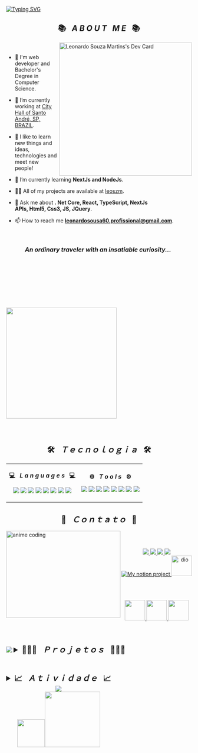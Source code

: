 <!--[![Typing SVG](https://readme-typing-svg.herokuapp.com/?font=Dancing+Script&color=FFFFFF&size=35&center=true&vCenter=true&width=1000&lines=Hello,+My+Name+is+Leonardo+Souza+Martins;I'm+24+Years+Old+and+i+currently+live+in+Brazil;I'm+From+Santo+André,+SP+-+Brazil;I+Work+in+Web+Development+with+.Net,React,Typescript,MySql+and+Oracle;I'm+Bachelor's+Degree+in+Computer+Science;Welcome+And+Enjoy!+:%29)](https://git.io/typing-svg)-->
<div>
 
[![Typing SVG](https://readme-typing-svg.herokuapp.com/?font=Dancing+Script&color=FFFFFF&size=35&center=true&vCenter=true&width=1000&lines=Hello,+My+Name+is+Leonardo+Souza+Martins;I'm+24+Years+Old+and+I+currently+live+in+Brazil;I'm+from+Santo+André,+SP+-+Brazil;I+work+in+Web+Development+with+.NET,+React,+TypeScript,+MySQL,+and+Oracle;I+have+a+Bachelor's+Degree+in+Computer+Science;Welcome+and+Enjoy!+:%29)](https://git.io/typing-svg)

</div>
<div>
 <h2 align="center">📚&ensp; <i>A B O U T &nbsp; M E</i> &ensp;📚</h2>

 <a href="https://app.daily.dev/Leoszm"><img align="right" src="https://api.daily.dev/devcards/e90a0c681151496590a67f7c8a244de1.png?r=7ep" width="360" alt="Leonardo Souza Martins's Dev Card"/></a>
 <br>
- 🤵 I'm web developer and Bachelor's Degree in Computer Science.

- 🔭 I’m currently working at [City Hall of Santo André, SP, BRAZIL](https://web.santoandre.sp.gov.br).

- 🤖 I like to learn new things and ideas, technologies and meet new people!

- 🌱 I’m currently learning **NextJs and NodeJs**.

- 👨‍💻 All of my projects are available at [leoszm](https://github.com/leoszm?tab=repositories).

- 💬 Ask me about **. Net Core, React, TypeScript, NextJs<br>APIs, Html5, Css3, JS, JQuery**.

- 📫 How to reach me **leonardosousa60.profissional@gmail.com**.
 <br>
 <h3>&nbsp;&nbsp;&nbsp;&nbsp;&nbsp;&nbsp;&nbsp;&nbsp;&nbsp;&nbsp;&nbsp;&ensp;<i>An ordinary traveler with an insatiable curiosity...</i>&ensp;</h3>

</div>
<br>
<br>
<br>
<h2></h2>
<h2 align="center" style="display: inline-block">
 <p align="center">
  <img width="300" src="https://profile-counter.glitch.me/leoszm/count.svg" />
 </p>
</h2>
<h2 align="center">🛠️&ensp; <i>Ｔｅｃｎｏｌｏｇｉａ</i> &ensp;🛠️</h2>
<div>
  <table>
    <th>
      <p align="center">
        <p align="center">💻&ensp; <i>L a n g u a g e s</i> &ensp;💻</p>
          <img src="https://img.shields.io/badge/react-%2320232a.svg?style=for-the-badge&logo=react&logoColor=%2361DAFB" />
          <img src="https://img.shields.io/badge/TypeScript-007ACC?style=for-the-badge&logo=typescript&logoColor=white">
          <img src="https://img.shields.io/badge/.NET-5C2D91?style=for-the-badge&logo=.net&logoColor=white" />
          <img src="https://img.shields.io/badge/Next-black?style=for-the-badge&logo=next.js&logoColor=white" />
          <img src="https://img.shields.io/badge/node.js-6DA55F?style=for-the-badge&logo=node.js&logoColor=white" />
          <img src="https://img.shields.io/badge/javascript-%23323330.svg?style=for-the-badge&logo=javascript&logoColor=%23F7DF1E" />
          <img src="https://img.shields.io/badge/MySQL-00000F?style=for-the-badge&logo=mysql&logoColor=white" />
          <img src="https://img.shields.io/badge/Oracle-F80000?style=for-the-badge&logo=oracle&logoColor=white" />
      </p>
    </th>
    <th>
      <p align="center">
      <p align="center">⚙️&ensp; <i>T o o l s</i> &ensp;⚙️</p>
        <img src="https://img.shields.io/badge/Visual_Studio-5C2D91?style=for-the-badge&logo=visual%20studio&logoColor=white" />
        <img src="https://img.shields.io/badge/Visual_Studio_Code-0078D4?style=for-the-badge&logo=visual%20studio%20code&logoColor=white" />
        <img src="https://img.shields.io/badge/Bootstrap-563D7C?style=for-the-badge&logo=bootstrap&logoColor=white" />
        <img src="https://img.shields.io/badge/Postman-FF6C37?style=for-the-badge&logo=postman&logoColor=white"/>
        <img src="https://img.shields.io/badge/-Swagger-%23Clojure?style=for-the-badge&logo=swagger&logoColor=white" />
        <img src="https://img.shields.io/badge/GIT-E44C30?style=for-the-badge&logo=git&logoColor=white" />
        <img src="https://img.shields.io/badge/GitHub-100000?style=for-the-badge&logo=github&logoColor=white" />
        <img src="https://img.shields.io/badge/GitLab-330F63?style=for-the-badge&logo=gitlab&logoColor=white" />
      </p>    
    </th>
  </table>
  <div>
   <h2></h2>
   <h2 align="center">🙋‍&ensp; <i>Ｃｏｎｔａｔｏ</i> &ensp;🙋‍</h2>
   <a>&nbsp;</a>
   <img align="left" width="310px" height="235px" src="./images/gifs/who-are-you.gif" alt="anime coding" />
    <div>
     <p align="center">
     <br>
     <a href="https://www.instagram.com/lleo_smz/" target="_blank">
      <img src="https://img.shields.io/badge/-Instagram-%23E4405F?style=for-the-badge&logo=instagram&logoColor=white">
     </a>
     <a href="https://www.linkedin.com/in/leoszm/" target="_blank">
      <img src="https://img.shields.io/badge/-LinkedIn-%230077B5?style=for-the-badge&logo=linkedin&logoColor=white" >
     </a>
     <a href="https://stackoverflow.com/users/20460025/leoszm">
      <img src="https://img.shields.io/badge/Stack%20Overflow-F58025?style=for-the-badge&logo=Stack%20Overflow&logoColor=white">
     </a>
     <a href="https://dev.to/leoszm" target="_blank">
      <img src="https://img.shields.io/badge/dev.to-0A0A0A?style=for-the-badge&logo=dev.to&logoColor=white" />
     </a>
     <a href="https://www.notion.so/049933406b6640188a8ddeaea910adcf" target="_blank">
      <img src="https://img.shields.io/badge/Notion-%23000000.svg?style=for-the-badge&logo=notion&logoColor=white" alt="My notion project" />
     </a>
     <a href="https://web.dio.me/users/leonardosousa60?tab=settings" target="_blank">
      <img src="./images/buttons/Captura de tela 2023-04-06 132024.png" alt="dio" target="_blank" width="55px"/>
     </a>
   </p>
   <br>
   <br>
   <p align="center">
    <a href="https://github.com/leoszm" target="_blank">
     <img height="55" width="55" src="./images/buttons/githublogo.png" alt=""/>
    </a>
    <a href="mailto:leonardosousa60.profissional@gmail.com" target="_blank">
     <img height="55" width="55" src="./images/buttons/gmailogo.png" alt=""/>
    </a>
    <a href="https://discordapp.com/users/702567755618189404" target="_blank">
     <img height="55" width="55" src="./images/buttons/discordlogo.png" alt=""/>
    </a>
   </p>
  </div>
 </div>
 <br>
 <img src="./images/gifs/borderseperator.gif">
<h2 align="center" style="display: inline-block">
<details close>
<summary>👨🏻‍💻&ensp; <i>Ｐｒｏｊｅｔｏｓ</i> &ensp;👨🏻‍💻</summary>
</br>
<img align="right" src="./images/gifs/cyberpunk.gif" height="505px" width="395px" alt="projects image">
<table height="495px" width="505px">
  <tr>
  <th>
  Professional Projects
  </th>
  </tr>
     <tr>
    <td>
    <a href="https://github.com/leoszm/Digital-Watch-Js" target="_blank">
      <img align="center" src="https://github-readme-stats.vercel.app/api/pin/?username=leoszm&repo=Digital-Watch-Js&theme=tokyonight&hide_border=true" />
    </a>
    </td>
  </tr>
     <tr>
    <td>
    <a href="https://github.com/leoszm/Consumo-API-NASA" target="_blank">
      <img align="center" src="https://github-readme-stats.vercel.app/api/pin/?username=leoszm&repo=Consumo-API-NASA&theme=tokyonight&hide_border=true" />
    </a>
    </td>
 </tr>
  <tr>
  <th>
  Learning projects
  </th>
  </tr>
  <tr>
    <td>
    <a href="https://github.com/leoszm/leoszm/" target="_blank">
      <img align="center" src="https://github-readme-stats.vercel.app/api/pin/?username=leoszm&repo=leoszm&theme=tokyonight&hide_border=true" />
    </a>
    </td>
  </tr>
 <tr>
    <td>
    <a href="https://github.com/leoszm/Conhecimento-em-Ferramentas" target="_blank">
      <img align="center" src="https://github-readme-stats.vercel.app/api/pin/?username=leoszm&repo=Conhecimento-em-Ferramentas&theme=tokyonight&hide_border=true" />
    </a>
    </td>
  </tr>
  <tr>
    <td>
    <a href="https://github.com/leoszm/Aprendizado-Csharp" target="_blank">
      <img align="center" src="https://github-readme-stats.vercel.app/api/pin/?username=leoszm&repo=Aprendizado-Csharp&theme=tokyonight&hide_border=true" />
    </a>
    </td>
  </tr>
   <tr>
    <td>
    <a href="https://github.com/leoszm/Ensino-aspnet" target="_blank">
      <img align="center" src="https://github-readme-stats.vercel.app/api/pin/?username=leoszm&repo=Ensino-aspnet&theme=tokyonight&hide_border=true" />
    </a>
    </td>
  </tr>
</table>
</details>
</h2>
<h2 align="center" style="display: inline-block"> <!-- <img src="./images/gifs/borderseperator.gif"> -->
<details close>
<summary>📈&ensp; <i>Ａｔｉｖｉｄａｄｅ</i> &ensp;📈</summary>
<br>
 <p align="center">
 <img src="https://streak-stats.demolab.com?user=leoszm&theme=dark&hide_border=true&border_radius=4.8&background=000000&stroke=0079fa&ring=270786&fire=0EAFDD&currStreakNum=2FD8E7&sideNums=2FD8E7&currStreakLabel=0079fa&sideLabels=2FD8E7&dates=0079fa" />
</p>
 <img width="49%" height="195px" src="https://github-readme-stats.vercel.app/api?username=leoszm&title_color=0079fa&text_color=2FD8E7&iconcolor=2FD8E7&bg_color=000000&show_icons=true&hide_border=true&count_private=true&border_radius=0" /> 
<img width="41%" height="195px" src="https://github-readme-stats.vercel.app/api/top-langs/?username=leoszm&layout=compact&hide_border=true&title_color=2049DD&text_color=2FD8E7&bg_color=000000" />
 <img src="https://github-profile-trophy.vercel.app/?username=leoszm&theme=algolia&no-frame=true&no-bg=true&row=1&column=7" width="100%" alt="Trophy" align="middle"  />

<div align="center">
 <img align="center" width="100%" src="https://github-readme-activity-graph.cyclic.app/graph?username=leoszm&custom_title=leoszm's%20GitHub%20Activity%20Graph&bg_color=000000&color=0079fa&line=2100fa&point=D626E7&area=true&hide_border=true">
 <br>
<p align="center">
<img width="100%" src="./images/gifs/loficity.gif" alt="Lofi Nightlife city scene" />
</p>
</div>
</details>
<!--<img src="./images/gifs/borderseperator.gif">-->
<!--Removing snake because it's not working-->
<!--<h2 align="center">🐍&ensp; <i>Snake</i> &ensp;🐍</summary></h2>-->

<!--![snake gif](https://github.com/leoszm/leoszm/blob/output/github-contribution-grid-snake.svg)-->

<img src="./images/gifs/borderseperator.gif">
<div align="center">
  <img src="https://i.kym-cdn.com/photos/images/original/002/429/796/96c.gif" width="75" /><img src="./images/buttons/license_mit_image.svg" width="150" /> <!--<img src="./images/girl_dancing_subaru.gif" width="75" /> -->
</div>
